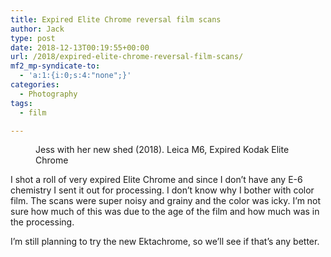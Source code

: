 ```yaml
---
title: Expired Elite Chrome reversal film scans
author: Jack
type: post
date: 2018-12-13T00:19:55+00:00
url: /2018/expired-elite-chrome-reversal-film-scans/
mf2_mp-syndicate-to:
  - 'a:1:{i:0;s:4:"none";}'
categories:
  - Photography
tags:
  - film

---
```

 <figure class="wp-block-image"><img src="/wp-content/uploads/2018/12/2018-Roll-011_08-Jess-and-her-new-shed-1024x679.jpg" alt="" class="wp-image-2137" srcset="/wp-content/uploads/2018/12/2018-Roll-011_08-Jess-and-her-new-shed-1024x679.jpg 1024w, /wp-content/uploads/2018/12/2018-Roll-011_08-Jess-and-her-new-shed-300x199.jpg 300w, /wp-content/uploads/2018/12/2018-Roll-011_08-Jess-and-her-new-shed-768x509.jpg 768w, /wp-content/uploads/2018/12/2018-Roll-011_08-Jess-and-her-new-shed.jpg 1545w" sizes="(max-width: 1024px) 100vw, 1024px" /><figcaption>Jess with her new shed (2018). Leica M6, Expired Kodak Elite Chrome</figcaption></figure> 

I shot a roll of very expired Elite Chrome and since I don&#8217;t have any E-6 chemistry I sent it out for processing. I don&#8217;t know why I bother with color film. The scans were super noisy and grainy and the color was icky. I&#8217;m not sure how much of this was due to the age of the film and how much was in the processing. 

I&#8217;m still planning to try the new Ektachrome, so we&#8217;ll see if that&#8217;s any better.